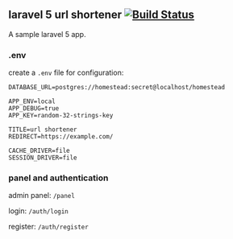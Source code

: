 ## laravel 5 url shortener [![Build Status](https://travis-ci.org/noahbass/laravel5-url-shortener.svg?branch=develop)](https://travis-ci.org/noahbass/laravel5-url-shortener)

A sample laravel 5 app.

### .env

create a `.env` file for configuration:

```
DATABASE_URL=postgres://homestead:secret@localhost/homestead

APP_ENV=local
APP_DEBUG=true
APP_KEY=random-32-strings-key

TITLE=url shortener
REDIRECT=https://example.com/

CACHE_DRIVER=file
SESSION_DRIVER=file
```

### panel and authentication

admin panel: `/panel`

login: `/auth/login`

register: `/auth/register`
